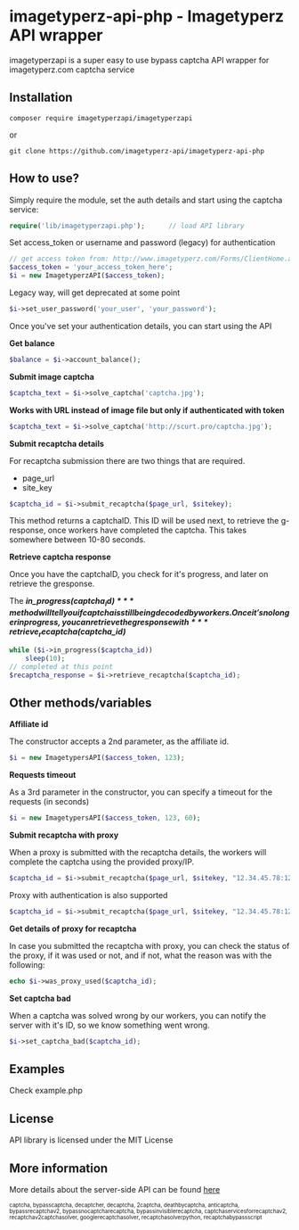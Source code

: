 imagetyperz-api-php - Imagetyperz API wrapper
=========================================

imagetyperzapi is a super easy to use bypass captcha API wrapper for imagetyperz.com captcha service

## Installation

    composer require imagetyperzapi/imagetyperzapi

or
    
    git clone https://github.com/imagetyperz-api/imagetyperz-api-php

## How to use?

Simply require the module, set the auth details and start using the captcha service:

``` php
require('lib/imagetyperzapi.php');      // load API library
```

Set access_token or username and password (legacy) for authentication
``` php
// get access token from: http://www.imagetyperz.com/Forms/ClientHome.aspx
$access_token = 'your_access_token_here';
$i = new ImagetyperzAPI($access_token);   
```

Legacy way, will get deprecated at some point

``` php
$i->set_user_password('your_user', 'your_password');  
```

Once you've set your authentication details, you can start using the API

**Get balance**

``` php
$balance = $i->account_balance();
```

**Submit image captcha**

``` php
$captcha_text = $i->solve_captcha('captcha.jpg');
```
**Works with URL instead of image file but only if authenticated with token**
``` php
$captcha_text = $i->solve_captcha('http://scurt.pro/captcha.jpg');
```
**Submit recaptcha details**

For recaptcha submission there are two things that are required.
- page_url
- site_key
``` php
$captcha_id = $i->submit_recaptcha($page_url, $sitekey);
```
This method returns a captchaID. This ID will be used next, to retrieve the g-response, once workers have 
completed the captcha. This takes somewhere between 10-80 seconds.

**Retrieve captcha response**

Once you have the captchaID, you check for it's progress, and later on retrieve the gresponse.

The ***in_progress($captcha_id)*** method will tell you if captcha is still being decoded by workers.
Once it's no longer in progress, you can retrieve the gresponse with ***retrieve_recaptcha($captcha_id)***  

```php
while ($i->in_progress($captcha_id))
    sleep(10);
// completed at this point
$recaptcha_response = $i->retrieve_recaptcha($captcha_id);
```

## Other methods/variables

**Affiliate id**

The constructor accepts a 2nd parameter, as the affiliate id. 
``` php
$i = new ImagetypersAPI($access_token, 123);
```

**Requests timeout**

As a 3rd parameter in the constructor, you can specify a timeout for the requests (in seconds)
``` php
$i = new ImagetypersAPI($access_token, 123, 60);
```

**Submit recaptcha with proxy**

When a proxy is submitted with the recaptcha details, the workers will complete the captcha using
the provided proxy/IP.

``` php
$captcha_id = $i->submit_recaptcha($page_url, $sitekey, "12.34.45.78:1234");
```
Proxy with authentication is also supported
``` php
$captcha_id = $i->submit_recaptcha($page_url, $sitekey, "12.34.45.78:1234:user:pass");
```

**Get details of proxy for recaptcha**

In case you submitted the recaptcha with proxy, you can check the status of the proxy, if it was used or not,
and if not, what the reason was with the following:

``` php
echo $i->was_proxy_used($captcha_id);
```

**Set captcha bad**

When a captcha was solved wrong by our workers, you can notify the server with it's ID,
so we know something went wrong.

``` php
$i->set_captcha_bad($captcha_id); 
```

## Examples
Check example.php

## License
API library is licensed under the MIT License

## More information
More details about the server-side API can be found [here](http://imagetyperz.com)


<sup><sub>captcha, bypasscaptcha, decaptcher, decaptcha, 2captcha, deathbycaptcha, anticaptcha, 
bypassrecaptchav2, bypassnocaptcharecaptcha, bypassinvisiblerecaptcha, captchaservicesforrecaptchav2, 
recaptchav2captchasolver, googlerecaptchasolver, recaptchasolverpython, recaptchabypassscript</sup></sub>

